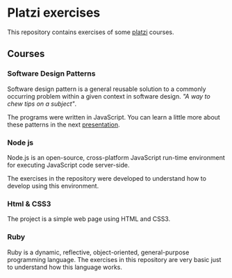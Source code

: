 # Platzi exercises
This repository contains exercises of some [platzi](https://courses.platzi.com/) courses. 

## Courses
### Software Design Patterns 
Software design pattern is a general reusable solution to a commonly occurring problem within a given context in software design. _"A way to chew tips on a subject"_.

The programs were written in JavaScript. You can learn a little more about  these patterns in the next [presentation](http://betogaona7.github.io/patrones/).
### Node js
Node.js is an open-source, cross-platform JavaScript run-time environment for executing JavaScript code server-side.

The exercises in the repository were developed to understand how to develop using this environment.
### Html & CSS3
The project is a simple web page using HTML and CSS3.
### Ruby
Ruby is a dynamic, reflective, object-oriented, general-purpose programming language. The exercises in this repository are very basic just to understand how this language works. 

